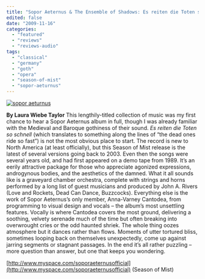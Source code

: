 ```yaml
---
title: "Sopor Aeternus & The Ensemble of Shadows: Es reiten die Toten so schnell (or The Vampyre Sucking at his Own Vein)"
edited: false
date: "2009-11-16"
categories:
  - "featured"
  - "reviews"
  - "reviews-audio"
tags:
  - "classical"
  - "germany"
  - "goth"
  - "opera"
  - "season-of-mist"
  - "sopor-aeturnus"
---
```


[![sopor aeturnus](http://www.hellbound.ca/wp-content/uploads/2009/11/sopor-aeturnus.jpg "sopor aeturnus")](http://www.hellbound.ca/wp-content/uploads/2009/11/sopor-aeturnus.jpg)

**By Laura Wiebe Taylor** This lengthily-titled collection of music was my first chance to hear a Sopor Aeternus album in full, though I was already familiar with the Medieval and Baroque gothiness of their sound. _Es reiten die Toten so schnell_ (which translates to something along the lines of “the dead ones ride so fast”) is not the most obvious place to start. The record is new to North America (at least officially), but this Season of Mist release is the latest of several versions going back to 2003. Even then the songs were several years old, and had first appeared on a demo tape from 1989. It’s an eerily attractive package for those who appreciate agonized expressions, androgynous bodies, and the aesthetics of the damned. What it all sounds like is a graveyard chamber orchestra, complete with strings and horns performed by a long list of guest musicians and produced by John A. Rivers (Love and Rockets, Dead Can Dance, Buzzcocks). Everything else is the work of Sopor Aeternus’s only member, Anna-Varney Cantodea, from programming to visual design and vocals – the album’s most unsettling features. Vocally is where Cantodea covers the most ground, delivering a soothing, velvety serenade much of the time but often breaking into overwrought cries or the odd haunted shriek. The whole thing oozes atmosphere but it dances rather than flows. Moments of utter tortured bliss, sometimes looping back on themselves unexpectedly, come up against jarring segments or stagnant passages. In the end it’s all rather puzzling – more question than answer, but one that keeps you wondering.

[http://www.myspace.com/soporaeternusofficial](http://www.myspace.com/soporaeternusofficial) (Season of Mist)
